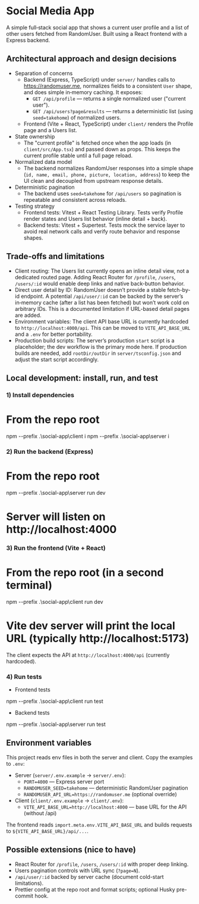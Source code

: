 # Social Media App

A simple full‑stack social app that shows a current user profile and a list of other users fetched from RandomUser. Built using a React frontend with a Express backend.

## Architectural approach and design decisions

- Separation of concerns
  - Backend (Express, TypeScript) under `server/` handles calls to https://randomuser.me, normalizes fields to a consistent `User` shape, and does simple in‑memory caching. It exposes:
    - `GET /api/profile` — returns a single normalized user ("current user").
    - `GET /api/users?page&results` — returns a deterministic list (using `seed=takehome`) of normalized users.
  - Frontend (Vite + React, TypeScript) under `client/` renders the Profile page and a Users list.
- State ownership
  - The "current profile" is fetched once when the app loads (in `client/src/App.tsx`) and passed down as props. This keeps the current profile stable until a full page reload.
- Normalized data model
  - The backend normalizes RandomUser responses into a simple shape (`id, name, email, phone, picture, location, address`) to keep the UI clean and decoupled from upstream response details.
- Deterministic pagination
  - The backend uses `seed=takehome` for `/api/users` so pagination is repeatable and consistent across reloads.
- Testing strategy
  - Frontend tests: Vitest + React Testing Library. Tests verify Profile render states and Users list behavior (inline detail + back).
  - Backend tests: Vitest + Supertest. Tests mock the service layer to avoid real network calls and verify route behavior and response shapes.

## Trade‑offs and limitations

- Client routing: The Users list currently opens an inline detail view, not a dedicated routed page. Adding React Router for `/profile`, `/users`, `/users/:id` would enable deep links and native back-button behavior.
- Direct user detail by ID: RandomUser doesn’t provide a stable fetch-by-id endpoint. A potential `/api/user/:id` can be backed by the server’s in‑memory cache (after a list has been fetched) but won’t work cold on arbitrary IDs. This is a documented limitation if URL-based detail pages are added.
- Environment variables: The client API base URL is currently hardcoded to `http://localhost:4000/api`. This can be moved to `VITE_API_BASE_URL` and a `.env` for better portability.
- Production build scripts: The server’s production `start` script is a placeholder; the dev workflow is the primary mode here. If production builds are needed, add `rootDir/outDir` in `server/tsconfig.json` and adjust the start script accordingly.

## Local development: install, run, and test

### 1) Install dependencies


# From the repo root
npm --prefix .\social-app\client i
npm --prefix .\social-app\server i


### 2) Run the backend (Express)

# From the repo root
npm --prefix .\social-app\server run dev
# Server will listen on http://localhost:4000


### 3) Run the frontend (Vite + React)

# From the repo root (in a second terminal)
npm --prefix .\social-app\client run dev
# Vite dev server will print the local URL (typically http://localhost:5173)

The client expects the API at `http://localhost:4000/api` (currently hardcoded).

### 4) Run tests

- Frontend tests

npm --prefix .\social-app\client run test


- Backend tests

npm --prefix .\social-app\server run test

## Environment variables

This project reads env files in both the server and client. Copy the examples to `.env`:
- Server (`server/.env.example` → `server/.env`):
  - `PORT=4000` — Express server port
  - `RANDOMUSER_SEED=takehome` — deterministic RandomUser pagination
  - `RANDOMUSER_API_URL=https://randomuser.me` (optional override)
- Client (`client/.env.example` → `client/.env`):
  - `VITE_API_BASE_URL=http://localhost:4000` — base URL for the API (without /api)

The frontend reads `import.meta.env.VITE_API_BASE_URL` and builds requests to `${VITE_API_BASE_URL}/api/...`.

## Possible extensions (nice to have)

- React Router for `/profile`, `/users`, `/users/:id` with proper deep linking.
- Users pagination controls with URL sync (`?page=N`).
- `/api/user/:id` backed by server cache (document cold-start limitations).
- Prettier config at the repo root and format scripts; optional Husky pre-commit hook.

